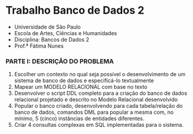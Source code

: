 # Trabalho Banco de Dados 2
- Universidade de São Paulo
- Escola de Artes, Ciências e Humanidades
- Disciplina: Bancos de Dados 2
- Prof.ª Fátima Nunes
 
### PARTE I: DESCRIÇÃO DO PROBLEMA
1. Escolher um contexto no qual seja possível o desenvolvimento
de um sistema de banco de dados e especificá-lo textualmente
2. Mapear um MODELO RELACIONAL com base no texto
3. Desenvolver o script DDL completo para a criação do banco de dados
relacional projetado e descrito no Modelo Relacional desenvolvido
4. Popular o banco criado, desenvolvendo para cada tabela/relação do banco de dados, comandos DML
para popular a mesma com, no mínimo, 5 (cinco) instâncias de entidades diferentes.
5. Criar 4 consultas complexas em SQL implementadas para o sistema.
